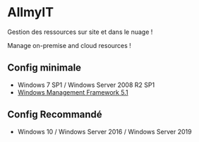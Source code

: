 # AllmyIT

Gestion des ressources sur site et dans le nuage !

Manage on-premise and cloud resources !

## Config minimale
- Windows 7 SP1 / Windows Server 2008 R2 SP1
- [Windows Management Framework 5.1](https://www.microsoft.com/en-us/download/details.aspx?id=54616)

## Config Recommandé
- Windows 10 / Windows Server 2016 / Windows Server 2019